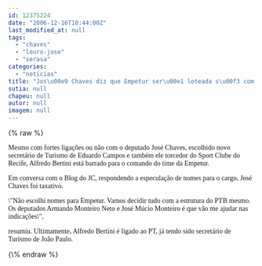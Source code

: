 ```yaml
---
id: 12375224
date: "2006-12-16T10:44:00Z"
last_modified_at: null
tags:
  - "chaves"
  - "louro-jose"
  - "serasa"
categories:
  - "noticias"
title: "Jos\u00e9 Chaves diz que Empetur ser\u00e1 loteada s\u00f3 com o PTB"
sutia: null
chapeu: null
autor: null
imagem: null
---
```

{\% raw %}
<p><P><FONT face=Verdana>Mesmo com fortes ligações ou não com o deputado José Chaves, escolhido novo secretário de Turismo de Eduardo Campos e também ele torcedor do Sport Clube do Recife, Alfredo Bertini está barrado para o comando do time da Empetur.</FONT></P></p>
<p><P><FONT face=Verdana>Em conversa com o Blog do JC, respondendo a especulação de nomes para o cargo, José Chaves foi taxativo.</FONT></P></p>
<p><P><FONT face=Verdana>\"Não escolhi nomes para Empetur. Vamos decidir tudo com a estrutura do PTB mesmo. Os deputados Armando Monteiro Neto e José Múcio Monteiro é que vão me ajudar nas indicações\",</p>
<p> resumiu. Ultimamente, Alfredo Bertini é ligado ao PT, já tendo sido secretário de Turismo de João Paulo.</FONT></P> </p>
{\% endraw %}